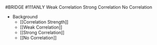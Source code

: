 #BRIDGE #111ANLY 
Weak Correlation
Strong Correlation
No Correlation

* Background
	* [[Correlation Strength]]
	* [[Weak Correlation]]
	* [[Strong Correlation]]
	* [[No Correlation]]